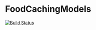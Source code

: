 # FoodCachingModels

[![Build Status](https://github.com/jbrea/FoodCachingModels.jl/workflows/CI/badge.svg)](https://github.com/jbrea/FoodCachingModels.jl/actions)
